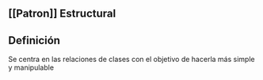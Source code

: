 
## [[Patron]] Estructural

## Definición

Se centra en las relaciones de clases con el objetivo de hacerla más simple y manipulable